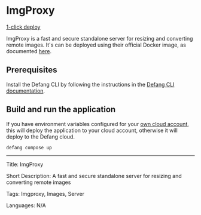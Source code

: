# ImgProxy

[1-click deploy](https://github.com/new?template_name=sample-imgproxy-template&template_owner=DefangSamples)

ImgProxy is a fast and secure standalone server for resizing and converting remote images. It's can be deployed using their official Docker image, as documented [here](https://docs.imgproxy.net/installation#docker).

## Prerequisites

Install the Defang CLI by following the instructions in the [Defang CLI documentation](https://docs.defang.io/docs/getting-started).

## Build and run the application

If you have environment variables configured for your [own cloud account](https://docs.defang.io/docs/concepts/defang-byoc), this will deploy the application to your cloud account, otherwise it will deploy to the Defang cloud.

```sh
defang compose up
```

---

Title: ImgProxy

Short Description: A fast and secure standalone server for resizing and converting remote images

Tags: Imgproxy, Images, Server

Languages: N/A

